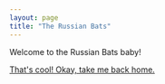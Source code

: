 ```yaml
---
layout: page
title: "The Russian Bats"
---
```


Welcome to the Russian Bats baby!

[That's cool! Okay, take me back home.](/)
